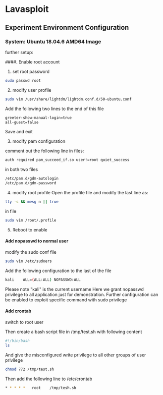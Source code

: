 # Lavasploit


## Experiment Environment Configuration

### System: Ubuntu 18.04.6 AMD64 Image


further setup:

####. Enable root account
1. set root password
```bash
sudo passwd root
```

2. modify user profile
```bash
sudo vim /usr/share/lightdm/lightdm.conf.d/50-ubuntu.conf
```
Add the following two lines to the end of this file
```bash
greeter-show-manual-login=true
all-guest=false
```
Save and exit

3. modify pam configuration

comment out the following line in files:
```bash
auth required pam_succeed_if.so user!=root quiet_success
```

in both two files
```bash
/etc/pam.d/gdm-autologin
/etc/pam.d/gdm-password
```


4. modify root profile
Open the profile file and modify the last line as:
```bash
tty -s && mesg n || true
```
in file
```bash
sudo vim /root/.profile
```


5. Reboot to enable 


#### Add nopasswd to normal user
modify the sudo conf file
```bash
sudo vim /etc/sudoers
```

Add the following configuration to the last of the file
```bash
kali    ALL=(ALL:ALL) NOPASSWD:ALL
```
Please note "kali" is the current username
Here we grant nopasswd privilege to all application just for demonstration.
Further configuration can be enabled to exploit specific command with sudo privilege



#### Add crontab
switch to root user

Then create a bash script file in /tmp/test.sh with following content 

```bash
#!/bin/bash
ls
```

And give the misconfigured write privilege to all other groups of user privilege
```bash
chmod 772 /tmp/test.sh
```

Then add the following line to /etc/crontab
```bash
* * * * * 	root	/tmp/tesh.sh
```



